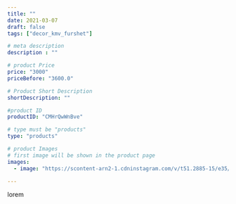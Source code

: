 ```yaml
---
title: ""
date: 2021-03-07
draft: false
tags: ["decor_kmv_furshet"]

# meta description
description : ""

# product Price
price: "3000"
priceBefore: "3600.0"

# Product Short Description
shortDescription: ""

#product ID
productID: "CMHrQwWnBve"

# type must be "products"
type: "products"

# product Images
# first image will be shown in the product page
images:
  - image: "https://scontent-arn2-1.cdninstagram.com/v/t51.2885-15/e35/p1080x1080/157706977_243463790825392_7694416724612446691_n.jpg?tp=1&_nc_ht=scontent-arn2-1.cdninstagram.com&_nc_cat=104&_nc_ohc=2oES5dO9JEMAX_PDmtk&ccb=7-4&oh=c91187de729a175d6d9fa2c3470dc70f&oe=6083B4BB&_nc_sid=86f79a&ig_cache_key=MjUyNDE3NjM4MzU5NDk5NDY1NA%3D%3D.2-ccb7-4"

---
```

lorem

